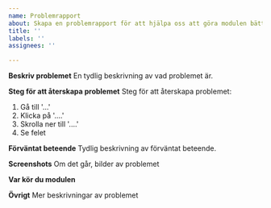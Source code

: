 ```yaml
---
name: Problemrapport
about: Skapa en problemrapport för att hjälpa oss att göra modulen bättre
title: ''
labels: ''
assignees: ''

---
```


**Beskriv problemet**
En tydlig beskrivning av vad problemet är.

**Steg för att återskapa problemet**
Steg för att återskapa problemet:
1. Gå till '...'
2. Klicka på '....'
3. Skrolla ner till '....'
4. Se felet

**Förväntat beteende**
Tydlig beskrivning av förväntat beteende.

**Screenshots**
Om det går, bilder av problemet

**Var kör du modulen**


**Övrigt**
Mer beskrivningar av problemet
